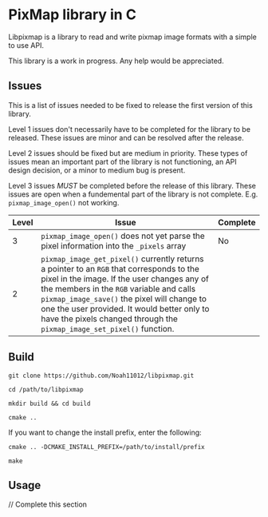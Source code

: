 # PixMap library in C
Libpixmap is a library to read and write pixmap image formats with a simple to use API.

This library is a work in progress. Any help would be appreciated.

## Issues
This is a list of issues needed to be fixed to release the first version of this library.

Level 1 issues don't necessarily have to be completed for the library to be released. These issues are minor and can be resolved after the release.

Level 2 issues should be fixed but are medium in priority. These types of issues mean an important part of the library is not functioning, an API design decision, or a minor to medium bug is present.

Level 3 issues *MUST* be completed before the release of this library. These issues are open when a fundemental part of the library is not complete. E.g. `pixmap_image_open()` not working.

| Level | Issue | Complete |
|-------|-------|--------- |
| 3     | `pixmap_image_open()` does not yet parse the pixel information into the `_pixels` array | No |
| 2     | `pixmap_image_get_pixel()` currently returns a pointer to an `RGB` that corresponds to the pixel in the image. If the user changes any of the members in the `RGB` variable and calls `pixmap_image_save()` the pixel will change to one the user provided. It would better only to have the pixels changed through the `pixmap_image_set_pixel()` function. 

## Build

`git clone https://github.com/Noah11012/libpixmap.git`

`cd /path/to/libpixmap`

`mkdir build && cd build`

`cmake ..`

If you want to change the install prefix, enter the following:

`cmake .. -DCMAKE_INSTALL_PREFIX=/path/to/install/prefix`

`make`

## Usage

// Complete this section